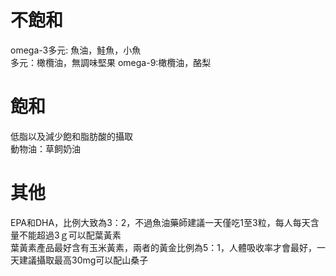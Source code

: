 # 不飽和
omega-3多元: 魚油，鮭魚，小魚  
多元：橄欖油，無調味堅果
omega-9:橄欖油，酪梨  


# 飽和
低脂以及減少飽和脂肪酸的攝取  
動物油：草飼奶油  

# 其他
EPA和DHA，比例大致為3：2，不過魚油藥師建議一天僅吃1至3粒，每人每天含量不能超過3ｇ可以配葉黃素    
葉黃素產品最好含有玉米黃素，兩者的黃金比例為5：1，人體吸收率才會最好，一天建議攝取最高30mg可以配山桑子  

